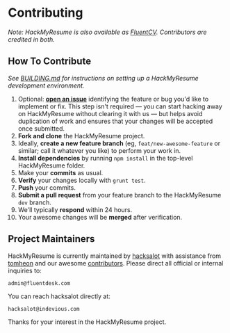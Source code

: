 Contributing
============

*Note: HackMyResume is also available as [FluentCV][fcv]. Contributors are
credited in both.*

## How To Contribute

*See [BUILDING.md][building] for instructions on setting up a HackMyResume
development environment.*

1. Optional: [**open an issue**][iss] identifying the feature or bug you'd like
to implement or fix. This step isn't required — you can start hacking away on
HackMyResume without clearing it with us — but helps avoid duplication of work
and ensures that your changes will be accepted once submitted.
2. **Fork and clone** the HackMyResume project.
3. Ideally, **create a new feature branch** (eg, `feat/new-awesome-feature` or
similar; call it whatever you like) to perform your work in.
4. **Install dependencies** by running `npm install` in the top-level
HackMyResume folder.
5. Make your **commits** as usual.
6. **Verify** your changes locally with `grunt test`.
7. **Push** your commits.
7. **Submit a pull request** from your feature branch to the HackMyResume `dev`
branch.
8. We'll typically **respond** within 24 hours.
9. Your awesome changes will be **merged** after verification.

## Project Maintainers

HackMyResume is currently maintained by [hacksalot][ha] with assistance from
[tomheon][th] and our awesome [contributors][awesome]. Please direct all official
or internal inquiries to:

```
admin@fluentdesk.com
```

You can reach hacksalot directly at:

```
hacksalot@indevious.com
```

Thanks for your interest in the HackMyResume project.

[fcv]: https://github.com/fluentdesk/fluentcv
[flow]: https://guides.github.com/introduction/flow/
[iss]: https://github.com/hacksalot/HackMyResume/issues
[ha]: https://github.com/hacksalot
[th]: https://github.com/tomheon
[awesome]: https://github.com/hacksalot/HackMyResume/graphs/contributors
[building]: https://github.com/hacksalot/HackMyResume/blob/master/BUILDING.md
